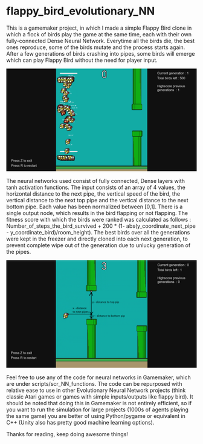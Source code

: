 # flappy_bird_evolutionary_NN


This is a gamemaker project, in which I made a simple Flappy Bird clone in which a flock of birds play the game at the same time, each with their own fully-connected Dense Neural Network. Everytime all the birds die, the best ones reproduce, some of the birds mutate and the process starts again. After a few generations of birds crashing into pipes, some birds will emerge which can play Flappy Bird without the need for player input.


![First generation of birds](readme_img/first_generation.png?raw=true)

The neural networks used consist of fully connected, Dense layers with tanh activation functions. The input consists of an array of 4 values, the horizontal distance to the next pipe, the vertical speed of the bird, the vertical distance to the next top pipe and the vertical distance to the next bottom pipe. Each value has been normalized between [0,1]. There is a single output node, which results in the bird flapping or not flapping.
The fitness score with which the birds were ranked was calculated as follows : Number_of_steps_the_bird_survived + 200 * (1- abs(y_coordinate_next_pipe - y_coordinate_bird)/room_height). The best birds over all the generations were kept in the freezer and directly cloned into each next generation, to prevent complete wipe out of the generation due to unlucky generation of the pipes.

![3 of the input values explained](readme_img/explanation_inputs.png)


Feel free to use any of the code for neural networks in Gamemaker, which are under scripts/scr_NN_functions. The code can be repurposed with relative ease to use in other Evolutionary Neural Network projects (think classic Atari games or games with simple inputs/outputs like flappy bird). It should be noted that doing this in Gamemaker is not entirely efficient, so if you want to run the simulation for large projects (1000s of agents playing the same game) you are better of using Python/pygame or equivalent in C++ (Unity also has pretty good machine learning options).

Thanks for reading, keep doing awesome things!
